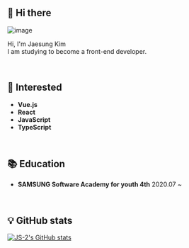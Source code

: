 ## 👋 Hi there 


![image](https://media.giphy.com/media/tu54GM19sqJOw/giphy.gif)

Hi, I'm Jaesung Kim <br/>
I am studying to become a front-end developer.

<br/>

## 🌈 Interested

- **Vue.js**
- **React**
- **JavaScript**
- **TypeScript**

<br/>

## 📚 Education

- **SAMSUNG Software Academy for youth 4th**  2020.07 ~

<br/>

## 💡 GitHub stats

[![JS-2's GitHub stats](https://github-readme-stats.vercel.app/api?username=JS-2&theme=dracula)](https://github.com/anuraghazra/github-readme-stats)
